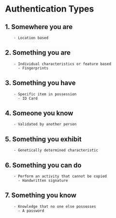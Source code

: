 # Authentication Types


## 1. **Somewhere you are**
        - Location based


## 2. **Something you are**
        - Individual characteristics or feature based
          - Fingerprints


## 3. **Something you have**
        - Specific item in possession
          - ID Card


## 4. **Someone you know** 
        - Validated by another person


## 5. **Something you exhibit**
        - Genetically determined characteristic


## 6. **Something you can do**
        - Perform an activity that cannot be copied
          - Handwritten signature


## 7. **Something you know**
        - Knowledge that no one else possesses
          - A password

